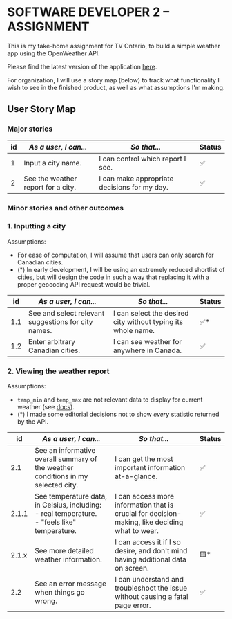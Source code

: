 # SOFTWARE DEVELOPER 2 – ASSIGNMENT
This is my take-home assignment for TV Ontario, to build a simple weather app using the OpenWeather API.

Please find the latest version of the application [here](https://oliver-daniel-tvo-application.surge.sh).

For organization, I will use a story map (below) to track what functionality I wish to see in the finished product, as well as what assumptions I'm making.

## User Story Map

### Major stories

| id  | *As a user, I can...*              | _So that..._                                 | Status |
| --- | ---------------------------------- | -------------------------------------------- | ------ |
| 1   | Input a city name.                 | I can control which report I see.            | ✅      |
| 2   | See the weather report for a city. | I can make appropriate decisions for my day. | ✅      |
### Minor stories and other outcomes
### 1. Inputting a city
Assumptions:
- For ease of computation, I will assume that users can only search for Canadian cities.
- (*) In early development, I will be using an extremely reduced shortlist of cities, but will design the code in such a way that replacing it with a proper geocoding API request would be trivial.

| id  | *As a user, I can...*                               | _So that..._                                                 | Status |
| --- | --------------------------------------------------- | ------------------------------------------------------------ | ------ |
| 1.1 | See and select relevant suggestions for city names. | I can select the desired city without typing its whole name. | ✅*     |
| 1.2 | Enter arbitrary Canadian cities.                    | I can see weather for anywhere in Canada.                    | ✅      |


### 2. Viewing the weather report
Assumptions:
- `temp_min` and `temp_max` are not relevant data to display for current weather (see [docs](https://openweathermap.org/current#min)).
- (*) I made some editorial decisions not to show _every_ statistic returned by the API.

| id    | *As a user, I can...*                                                                              | _So that..._                                                                                   | Status |
| ----- | -------------------------------------------------------------------------------------------------- | ---------------------------------------------------------------------------------------------- | ------ |
| 2.1   | See an informative overall summary of the weather conditions in my selected city.                  | I can get the most important information at-a-glance.                                          | ✅      |
| 2.1.1 | See temperature data, in Celsius, including:<br>- real temperature.<br>- "feels like" temperature. | I can access more information that is crucial for decision-making, like deciding what to wear. | ✅      |
| 2.1.x | See more detailed weather information.                                                             | I can access it if I so desire, and don't mind having additional data on screen.               | 🟨*     |
| 2.2   | See an error message when things go wrong.                                                         | I can understand and troubleshoot the issue without causing a fatal page error.                | ✅      |
